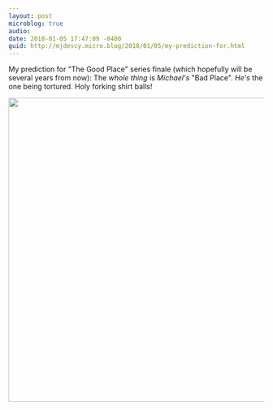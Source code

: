 ```yaml
---
layout: post
microblog: true
audio: 
date: 2018-01-05 17:47:09 -0400
guid: http://mjdescy.micro.blog/2018/01/05/my-prediction-for.html
---
```

My prediction for "The Good Place" series finale (which hopefully will be several years from now): The _whole thing_ is _Michael's_ "Bad Place". _He's_ the one being tortured. Holy forking shirt balls!

<img src="http://mjdescy.micro.blog/uploads/2018/5c584937a1.jpg" width="600" height="599" />
